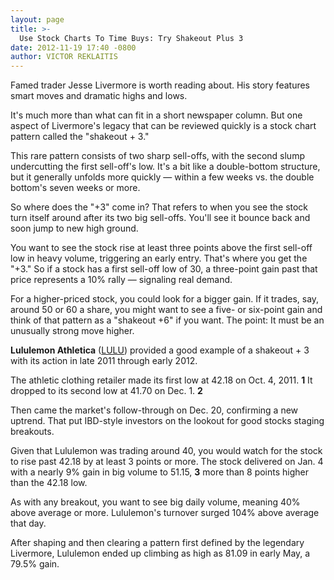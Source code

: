 ```yaml
---
layout: page
title: >-
  Use Stock Charts To Time Buys: Try Shakeout Plus 3
date: 2012-11-19 17:40 -0800
author: VICTOR REKLAITIS
---
```





Famed trader Jesse Livermore is worth reading about. His story features smart moves and dramatic highs and lows.


It's much more than what can fit in a short newspaper column. But one aspect of Livermore's legacy that can be reviewed quickly is a stock chart pattern called the "shakeout + 3."


This rare pattern consists of two sharp sell-offs, with the second slump undercutting the first sell-off's low. It's a bit like a double-bottom structure, but it generally unfolds more quickly — within a few weeks vs. the double bottom's seven weeks or more.


So where does the "+3" come in? That refers to when you see the stock turn itself around after its two big sell-offs. You'll see it bounce back and soon jump to new high ground.


You want to see the stock rise at least three points above the first sell-off low in heavy volume, triggering an early entry. That's where you get the "+3." So if a stock has a first sell-off low of 30, a three-point gain past that price represents a 10% rally — signaling real demand.


For a higher-priced stock, you could look for a bigger gain. If it trades, say, around 50 or 60 a share, you might want to see a five- or six-point gain and think of that pattern as a "shakeout +6" if you want. The point: It must be an unusually strong move higher.


**Lululemon Athletica** ([LULU](https://research.investors.com/quote.aspx?symbol=LULU)) provided a good example of a shakeout + 3 with its action in late 2011 through early 2012.


The athletic clothing retailer made its first low at 42.18 on Oct. 4, 2011. **1** It dropped to its second low at 41.70 on Dec. 1. **2**


Then came the market's follow-through on Dec. 20, confirming a new uptrend. That put IBD-style investors on the lookout for good stocks staging breakouts.


Given that Lululemon was trading around 40, you would watch for the stock to rise past 42.18 by at least 3 points or more. The stock delivered on Jan. 4 with a nearly 9% gain in big volume to 51.15, **3** more than 8 points higher than the 42.18 low.


As with any breakout, you want to see big daily volume, meaning 40% above average or more. Lululemon's turnover surged 104% above average that day.


After shaping and then clearing a pattern first defined by the legendary Livermore, Lululemon ended up climbing as high as 81.09 in early May, a 79.5% gain.




